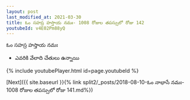 ```yaml
---
layout: post
last_modified_at: 2021-03-30
title: ఓం సహస్ర హస్తాయ నమః- 1008 రోజుల తపస్సులో రోజు 142
youtubeId: v4E02Pm88yQ
---
```

 
 
 ఓం సహస్ర హస్తాయ నమః  
 
 -  ఎవరికి వేలాది చేతులు ఉన్నాయి 
 
  
 
  
 
 
 
 
 
 


{% include youtubePlayer.html id=page.youtubeId %}
 
[Next]({{ site.baseurl }}{% link  split2/_posts/2018-08-10-ఓం నాభాసే నమః- 1008 రోజుల తపస్సులో రోజు 141.md%})
 
